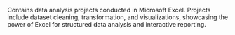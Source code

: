 Contains data analysis projects conducted in Microsoft Excel. Projects include dataset cleaning, transformation, and visualizations, showcasing the power of Excel for structured data analysis and interactive reporting.

